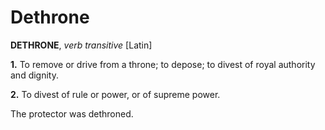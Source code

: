 # Dethrone

**DETHRONE**, _verb transitive_ \[Latin\]

**1.** To remove or drive from a throne; to depose; to divest of royal authority and dignity.

**2.** To divest of rule or power, or of supreme power.

The protector was dethroned.